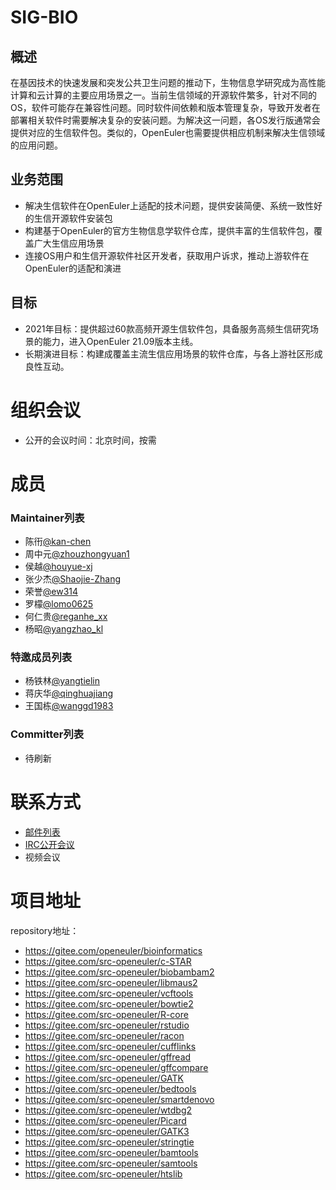 # SIG-BIO
## 概述
在基因技术的快速发展和突发公共卫生问题的推动下，生物信息学研究成为高性能计算和云计算的主要应用场景之一。当前生信领域的开源软件繁多，针对不同的OS，软件可能存在兼容性问题。同时软件间依赖和版本管理复杂，导致开发者在部署相关软件时需要解决复杂的安装问题。为解决这一问题，各OS发行版通常会提供对应的生信软件包。类似的，OpenEuler也需要提供相应机制来解决生信领域的应用问题。

## 业务范围
   - 解决生信软件在OpenEuler上适配的技术问题，提供安装简便、系统一致性好的生信开源软件安装包
   - 构建基于OpenEuler的官方生物信息学软件仓库，提供丰富的生信软件包，覆盖广大生信应用场景
   - 连接OS用户和生信开源软件社区开发者，获取用户诉求，推动上游软件在OpenEuler的适配和演进

## 目标
   -  2021年目标：提供超过60款高频开源生信软件包，具备服务高频生信研究场景的能力，进入OpenEuler
      21.09版本主线。
   -  长期演进目标：构建成覆盖主流生信应用场景的软件仓库，与各上游社区形成良性互动。

# 组织会议
- 公开的会议时间：北京时间，按需

# 成员
### Maintainer列表
- 陈衎[@kan-chen](https://gitee.com/kan-chen)
- 周中元[@zhouzhongyuan1](https://gitee.com/zhouzhongyuan1) 
- 侯越[@houyue-xj](https://gitee.com/houyue-xj)
- 张少杰[@Shaojie-Zhang](https://gitee.com/Shaojie-Zhang)
- 荣誉[@ew314](https://gitee.com/ew314)
- 罗檬[@lomo0625](https://gitee.com/lomo0625)
- 何仁贵[@reganhe_xx](https://gitee.com/reganhe_xx)
- 杨昭[@yangzhao_kl](https://gitee.com/yangzhao_kl)

### 特邀成员列表
- 杨铁林[@yangtielin](https://gitee.com/yangtielin)
- 蒋庆华[@qinghuajiang](https://gitee.com/qinghuajiang)
- 王国栋[@wanggd1983](https://gitee.com/wanggd1983)

### Committer列表
- 待刷新

# 联系方式
- [邮件列表](dev@openeuler.org)
- [IRC公开会议]()
- 视频会议

# 项目地址
repository地址：

- https://gitee.com/openeuler/bioinformatics
- https://gitee.com/src-openeuler/c-STAR
- https://gitee.com/src-openeuler/biobambam2
- https://gitee.com/src-openeuler/libmaus2
- https://gitee.com/src-openeuler/vcftools
- https://gitee.com/src-openeuler/bowtie2
- https://gitee.com/src-openeuler/R-core
- https://gitee.com/src-openeuler/rstudio 
- https://gitee.com/src-openeuler/racon
- https://gitee.com/src-openeuler/cufflinks
- https://gitee.com/src-openeuler/gffread
- https://gitee.com/src-openeuler/gffcompare
- https://gitee.com/src-openeuler/GATK
- https://gitee.com/src-openeuler/bedtools
- https://gitee.com/src-openeuler/smartdenovo
- https://gitee.com/src-openeuler/wtdbg2
- https://gitee.com/src-openeuler/Picard
- https://gitee.com/src-openeuler/GATK3
- https://gitee.com/src-openeuler/stringtie
- https://gitee.com/src-openeuler/bamtools
- https://gitee.com/src-openeuler/samtools
- https://gitee.com/src-openeuler/htslib